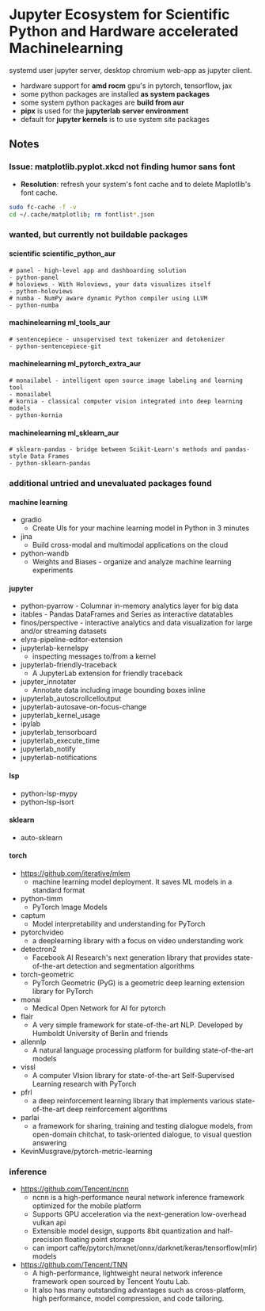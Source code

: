 #  Jupyter Ecosystem for Scientific Python and Hardware accelerated Machinelearning

systemd user jupyter server, desktop chromium web-app as jupyter client.

+ hardware support for **amd rocm** gpu's in pytorch, tensorflow, jax
+ some python packages are installed **as system packages**
+ some system python packages are **build from aur**
+ **pipx** is used for the **jupyterlab server environment**
+ default for **jupyter kernels** is to use system site packages

## Notes

### Issue: matplotlib.pyplot.xkcd not finding humor sans font
  + **Resolution**: refresh your system's font cache and to delete Maplotlib's font cache.
```sh
sudo fc-cache -f -v
cd ~/.cache/matplotlib; rm fontlist*.json
```

### wanted, but currently not buildable packages

#### scientific scientific_python_aur
```
# panel - high-level app and dashboarding solution
- python-panel
# holoviews - With Holoviews, your data visualizes itself
- python-holoviews
# numba - NumPy aware dynamic Python compiler using LLVM
- python-numba
```

#### machinelearning ml_tools_aur
```
# sentencepiece - unsupervised text tokenizer and detokenizer
- python-sentencepiece-git
```

#### machinelearning ml_pytorch_extra_aur
```
# monailabel - intelligent open source image labeling and learning tool
- monailabel
# kornia - classical computer vision integrated into deep learning models
- python-kornia
```

#### machinelearning ml_sklearn_aur
```
# sklearn-pandas - bridge between Scikit-Learn's methods and pandas-style Data Frames
- python-sklearn-pandas
```

### additional untried and unevaluated packages found

#### machine learning
+ gradio
  + Create UIs for your machine learning model in Python in 3 minutes
+ jina
  + Build cross-modal and multimodal applications on the cloud
+ python-wandb
  + Weights and Biases - organize and analyze machine learning experiments

#### jupyter
+ python-pyarrow - Columnar in-memory analytics layer for big data
+ itables - Pandas DataFrames and Series as interactive datatables
+ finos/perspective - interactive analytics and data visualization for large and/or streaming datasets
+ elyra-pipeline-editor-extension
+ jupyterlab-kernelspy
  + inspecting messages to/from a kernel
+ jupyterlab-friendly-traceback
  + A JupyterLab extension for friendly traceback
+ jupyter_innotater
  + Annotate data including image bounding boxes inline
+ jupyterlab_autoscrollcelloutput
+ jupyterlab-autosave-on-focus-change
+ jupyterlab_kernel_usage
+ ipylab
+ jupyterlab_tensorboard
+ jupyterlab_execute_time
+ jupyterlab_notify
+ jupyterlab-notifications

#### lsp
+ python-lsp-mypy
+ python-lsp-isort

#### sklearn
+ auto-sklearn

#### torch
+ https://github.com/iterative/mlem
  + machine learning model deployment. It saves ML models in a standard format
+ python-timm
  + PyTorch Image Models
+ captum
  + Model interpretability and understanding for PyTorch
+ pytorchvideo
  + a deeplearning library with a focus on video understanding work
+ detectron2
  + Facebook AI Research's next generation library that provides state-of-the-art detection and segmentation algorithms
+ torch-geometric
  + PyTorch Geometric (PyG) is a geometric deep learning extension library for PyTorch
+ monai
  + Medical Open Network for AI for pytorch
+ flair
  + A very simple framework for state-of-the-art NLP. Developed by Humboldt University of Berlin and friends
+ allennlp
  + A natural language processing platform for building state-of-the-art models
+ vissl
  + A computer VIsion library for state-of-the-art Self-Supervised Learning research with PyTorch
+ pfrl
  + a deep reinforcement learning library that implements various state-of-the-art deep reinforcement algorithms
+ parlai
  + a framework for sharing, training and testing dialogue models, from open-domain chitchat, to task-oriented dialogue, to visual question answering
+ KevinMusgrave/pytorch-metric-learning

### inference
+ https://github.com/Tencent/ncnn
  + ncnn is a high-performance neural network inference framework optimized for the mobile platform
  + Supports GPU acceleration via the next-generation low-overhead vulkan api
  + Extensible model design, supports 8bit quantization and half-precision floating point storage
  + can import caffe/pytorch/mxnet/onnx/darknet/keras/tensorflow(mlir) models
+ https://github.com/Tencent/TNN
  + A high-performance, lightweight neural network inference framework open sourced by Tencent Youtu Lab.
  + It also has many outstanding advantages such as cross-platform, high performance, model compression, and code tailoring.
